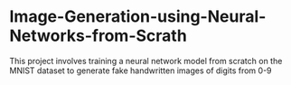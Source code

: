 # Image-Generation-using-Neural-Networks-from-Scrath
This project involves training a neural network model from scratch on the MNIST dataset to generate fake handwritten images of digits from 0-9
